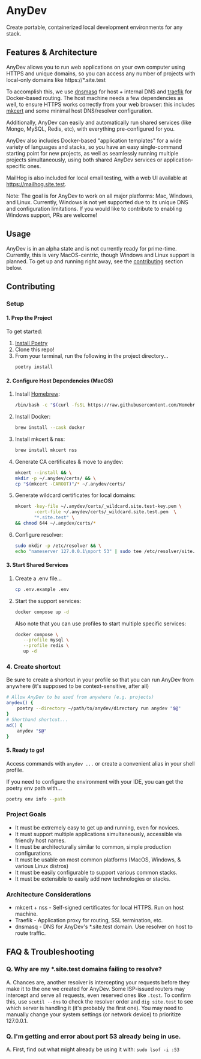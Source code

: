 # AnyDev
Create portable, containerized local development environments for any stack.

## Features & Architecture
AnyDev allows you to run web applications on your own computer using HTTPS and unique domains, so you can access any number of projects with local-only domains like https://*.site.test

To accomplish this, we use [dnsmasq](https://en.wikipedia.org/wiki/Dnsmasq) for host + internal DNS and [traefik](https://doc.traefik.io/traefik/) for Docker-based routing. The host machine needs a few dependencies as well, to ensure HTTPS works correctly from your web browser: this includes [mkcert](https://github.com/FiloSottile/mkcert) and some minimal host DNS/resolver configuration.

Additionally, AnyDev can easily and automatically run shared services (like Mongo, MySQL, Redis, etc), with everything pre-configured for you.

AnyDev also includes Docker-based "application templates" for a wide variety of languages and stacks, so you have an easy single-command starting point for new projects, as well as seamlessly running multiple projects simultaneously, using both shared AnyDev services or application-specific ones.

MailHog is also included for local email testing, with a web UI available at https://mailhog.site.test.

Note: The goal is for AnyDev to work on all major platforms: Mac, Windows, and Linux. Currently, Windows is not yet supported due to its unique DNS and configuration limitations. If you would like to contribute to enabling Windows support, PRs are welcome!

## Usage
AnyDev is in an alpha state and is not currently ready for prime-time. Currently, this is very MacOS-centric, though
Windows and Linux support is planned. To get up and running right away, see the [contributing](#contributing) section
below.

## Contributing

### Setup
#### 1. Prep the Project
To get started:
1. [Install Poetry](https://python-poetry.org/docs/#installation)
2. Clone this repo!
3. From your terminal, run the following in the project directory...
   ```bash
   poetry install
   ```

#### 2. Configure Host Dependencies (MacOS)

1. Install [Homebrew](https://brew.sh/):
   ```bash
   /bin/bash -c "$(curl -fsSL https://raw.githubusercontent.com/Homebrew/install/HEAD/install.sh)"
   ```
2. Install Docker:
   ```bash
   brew install --cask docker
   ```
3. Install mkcert & nss:
   ```bash
   brew install mkcert nss
   ```
4. Generate CA certificates & move to anydev:
   ```bash
   mkcert --install && \
   mkdir -p ~/.anydev/certs/ && \
   cp "$(mkcert -CAROOT)"/* ~/.anydev/certs/
   ```
5. Generate wildcard certificates for local domains:
   ```bash
   mkcert -key-file ~/.anydev/certs/_wildcard.site.test-key.pem \
          -cert-file ~/.anydev/certs/_wildcard.site.test.pem  \
          "*.site.test" \
   && chmod 644 ~/.anydev/certs/*
   ```
6. Configure resolver:
   ```bash
   sudo mkdir -p /etc/resolver && \
   echo "nameserver 127.0.0.1\nport 53" | sudo tee /etc/resolver/site.test
   ```

#### 3. Start Shared Services

1. Create a .env file...
   ```bash
   cp .env.example .env
   ```
2. Start the support services:
   ```bash
   docker compose up -d
   ```
   Also note that you can use profiles to start multiple specific services:
   ```bash
   docker compose \
      --profile mysql \
      --profile redis \
      up -d
   ```

### 4. Create shortcut
Be sure to create a shortcut in your profile so that you can run AnyDev from anywhere (it's supposed to be context-sensitive, after all)
```bash
# Allow AnyDev to be used from anywhere (e.g. projects)
anydev() {
    poetry --directory ~/path/to/anydev/directory run anydev "$@"
}
# Shorthand shortcut...
ad() {
    anydev "$@"
}
```

#### 5. Ready to go!
Access commands with `anydev ...` or create a convenient alias in your shell profile.

If you need to configure the environment with your IDE, you can get the poetry env path with...
```bash
poetry env info --path
```

### Project Goals
* It must be extremely easy to get up and running, even for novices.
* It must support multiple applications simultaneously, accessible via friendly host names.
* It must be architecturally similar to common, simple production configurations.
* It must be usable on most common platforms (MacOS, Windows, & various Linux distros)
* It must be easily configurable to support various common stacks.
* It must be extensible to easily add new technologies or stacks.

### Architecture Considerations
* mkcert + nss - Self-signed certificates for local HTTPS. Run on host machine.
* Traefik - Application proxy for routing, SSL termination, etc.
* dnsmasq - DNS for AnyDev's *.site.test domain. Use resolver on host to route traffic.

## FAQ & Troubleshooting

### Q. Why are my *.site.test domains failing to resolve?
A. Chances are, another resolver is intercepting your requests before they make it to the one we created for AnyDev. Some ISP-issued routers may intercept and serve all requests, even reserved ones like `.test`. To confirm this, use `scutil --dns` to check the resolver order and `dig site.test` to see which server is handling it (it's probably the first one). You may need to manually change your system settings (or network device) to prioritize 127.0.0.1.

### Q. I'm getting and error about port 53 already being in use.
A. First, find out what might already be using it with: `sudo lsof -i :53`
